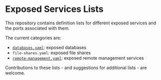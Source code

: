# Exposed Services Lists

This repository contains definition lists for different exposed services and the ports associated with them.

The current categories are:

 * [`databases.yaml`](./databases.yaml): exposed databases
 * `file-shares.yaml`: exposed file shares
 * [`remote-management.yaml`](./remote-management.yaml): exposed remote management services

Contributions to these lists - and suggestions for additional lists - are welcome.
